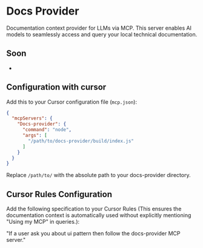# Docs Provider

Documentation context provider for LLMs via MCP. This server enables AI models to seamlessly access and query your local technical documentation.

## Soon
-

## Configuration with cursor

Add this to your Cursor configuration file (`mcp.json`):

```json
{
  "mcpServers": {
    "Docs-provider": {
      "command": "node",
      "args": [
        "/path/to/docs-provider/build/index.js"
      ]
    }
  }
}
```

Replace `/path/to/` with the absolute path to your docs-provider directory.

## Cursor Rules Configuration

Add the following specification to your Cursor Rules (This ensures the documentation context is automatically used without explicitly mentioning "Using my MCP" in queries.):

"If a user ask you about ui pattern then follow the docs-provider MCP server."
